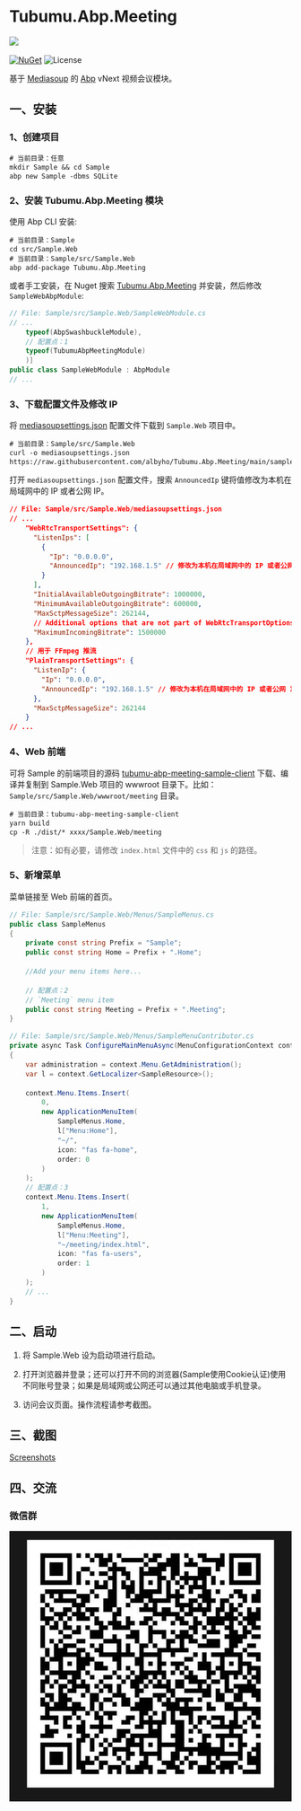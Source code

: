 # Tubumu.Abp.Meeting

![](https://github.com/albyho/Tubumu.Abp.Meeting/raw/main/art/ScreenCAP01.gif)

[![NuGet](https://img.shields.io/nuget/v/Tubumu.Abp.Meeting.svg)](https://www.nuget.org/packages/Tubumu.Abp.Meeting)
![License](https://img.shields.io/github/license/albyho/Tubumu.Abp.Meeting)

基于 [Mediasoup](https://github.com/versatica/mediasoup) 的 [Abp](https://www.abp.io/) vNext 视频会议模块。

## 一、安装

### 1、创建项目

``` shell
# 当前目录：任意
mkdir Sample && cd Sample
abp new Sample -dbms SQLite
```

### 2、安装 Tubumu.Abp.Meeting 模块

使用 Abp CLI 安装:

``` shell
# 当前目录：Sample
cd src/Sample.Web
# 当前目录：Sample/src/Sample.Web
abp add-package Tubumu.Abp.Meeting
```

或者手工安装，在 Nuget 搜索 [Tubumu.Abp.Meeting](https://www.nuget.org/packages/Tubumu.Abp.Meeting/) 并安装，然后修改 `SampleWebAbpModule`:

``` C#
// File: Sample/src/Sample.Web/SampleWebModule.cs
// ...
    typeof(AbpSwashbuckleModule),
    // 配置点：1
    typeof(TubumuAbpMeetingModule)
    )]
public class SampleWebModule : AbpModule
// ...
```

### 3、下载配置文件及修改 IP

将 [mediasoupsettings.json](https://raw.githubusercontent.com/albyho/Tubumu.Abp.Meeting/main/samples/Tubumu.Abp.Meeting.Sample/src/Tubumu.Abp.Meeting.Sample.Web/mediasoupsettings.json) 配置文件下载到 `Sample.Web` 项目中。

``` shell
# 当前目录：Sample/src/Sample.Web
curl -o mediasoupsettings.json https://raw.githubusercontent.com/albyho/Tubumu.Abp.Meeting/main/samples/Tubumu.Abp.Meeting.Sample/src/Tubumu.Abp.Meeting.Sample.Web/mediasoupsettings.json
```

打开 `mediasoupsettings.json` 配置文件，搜索 `AnnouncedIp` 键将值修改为本机在局域网中的 IP 或者公网 IP。

``` json
// File: Sample/src/Sample.Web/mediasoupsettings.json
// ...
    "WebRtcTransportSettings": {
      "ListenIps": [
        {
          "Ip": "0.0.0.0",
          "AnnouncedIp": "192.168.1.5" // 修改为本机在局域网中的 IP 或者公网 IP 。
        }
      ],
      "InitialAvailableOutgoingBitrate": 1000000,
      "MinimumAvailableOutgoingBitrate": 600000,
      "MaxSctpMessageSize": 262144,
      // Additional options that are not part of WebRtcTransportOptions.
      "MaximumIncomingBitrate": 1500000
    },
    // 用于 FFmpeg 推流
    "PlainTransportSettings": {
      "ListenIp": {
        "Ip": "0.0.0.0",
        "AnnouncedIp": "192.168.1.5" // 修改为本机在局域网中的 IP 或者公网 IP 。
      },
      "MaxSctpMessageSize": 262144
    }
// ...
```

### 4、Web 前端

可将 Sample 的前端项目的源码 [tubumu-abp-meeting-sample-client](https://github.com/albyho/Tubumu.Abp.Meeting/tree/main/samples/Tubumu.Abp.Meeting.Sample/src/tubumu-abp-meeting-sample-client) 下载、编译并复制到 Sample.Web 项目的 wwwroot 目录下。比如：`Sample/src/Sample.Web/wwwroot/meeting` 目录。

``` shell
# 当前目录：tubumu-abp-meeting-sample-client
yarn build
cp -R ./dist/* xxxx/Sample.Web/meeting
```

> 注意：如有必要，请修改 `index.html` 文件中的 `css` 和 `js` 的路径。

### 5、新增菜单

菜单链接至 Web 前端的首页。

``` C#
// File: Sample/src/Sample.Web/Menus/SampleMenus.cs
public class SampleMenus
{
    private const string Prefix = "Sample";
    public const string Home = Prefix + ".Home";

    //Add your menu items here...

    // 配置点：2
    // `Meeting` menu item
    public const string Meeting = Prefix + ".Meeting";
}
```

``` C#
// File: Sample/src/Sample.Web/Menus/SampleMenuContributor.cs
private async Task ConfigureMainMenuAsync(MenuConfigurationContext context)
{
    var administration = context.Menu.GetAdministration();
    var l = context.GetLocalizer<SampleResource>();

    context.Menu.Items.Insert(
        0,
        new ApplicationMenuItem(
            SampleMenus.Home,
            l["Menu:Home"],
            "~/",
            icon: "fas fa-home",
            order: 0
        )
    );
    // 配置点：3
    context.Menu.Items.Insert(
        1,
        new ApplicationMenuItem(
            SampleMenus.Home,
            l["Menu:Meeting"],
            "~/meeting/index.html",
            icon: "fas fa-users",
            order: 1
        )
    );
    // ...
}
```

## 二、启动

1. 将 Sample.Web 设为启动项进行启动。

2. 打开浏览器并登录；还可以打开不同的浏览器(Sample使用Cookie认证)使用不同账号登录；如果是局域网或公网还可以通过其他电脑或手机登录。

3. 访问会议页面。操作流程请参考截图。

## 三、截图

[Screenshots](https://github.com/albyho/Tubumu.Abp.Meeting/blob/main/Screenshots.md)

## 四、交流

### 微信群
![微信群](https://raw.githubusercontent.com/albyho/Tubumu.Meeting.Demo/dev-07/docs/WeChat-Group.jpg)